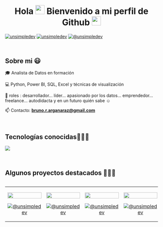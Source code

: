 <h1 align="center">Hola <img src="https://github.com/abdoachhoubi/abdoachhoubi/blob/main/gifs/Hi.gif" width="30">  Bienvenido a mi perfil de Github <img src="https://github.com/abdoachhoubi/abdoachhoubi/blob/main/gifs/Hi.gif" width="30"> </h1> 

<p align="left">
<a href="https://linkedin.com/in/bruno-argañaraz-726a4a199" target="blank"><img align="center" src="https://img.shields.io/badge/LinkedIn-0077B5?style=for-the-badge&logo=linkedin&logoColor=white" alt="unsimpledev"/></a>
<a href="https://fb.com/unsimpledev" target="blank"><img align="center" src="https://img.shields.io/badge/Facebook-1877F2?style=for-the-badge&logo=facebook&logoColor=white" alt="unsimpledev"  /></a>
<a href = "mailto:bruno.r.arganaraz@gmail.com" target="blank"><img align="center" src="https://img.shields.io/badge/Gmail-D14836?style=for-the-badge&logo=gmail&logoColor=white" alt="@unsimpledev"  /></a>
  </p>
<br>
<h2>Sobre mi 😃</h2>
<!--Intro start-->

<p align="left">
🎓 Analista de Datos en formación 

💻 Python, Power BI, SQL, Excel y técnicas de visualización

📝 roles : desarrollador... líder... apasionado por los datos... emprendedor... freelance... autodidacta y en un futuro quién sabe ☺️

📫 Contacto: **bruno.r.arganaraz@gmail.com**
<!--Intro end-->
  </p>
<br>

<h2 >Tecnologías conocidas👨🏻‍💻</h2>
<!--tech stack icons-->
<p align="left">
  <a href="https://skillicons.dev">
    <img src="https://skillicons.dev/icons?i=arduino,anaconda,py,discord,ubuntu,r,windows,mysql,sqlite,gmail,linkedin,git,github,twitter,postman,eclipse,vscode,matlab,linux,ai,ps&perline=12" />
  </a>
</p>
<br>
<!-------------------------->
<div id="proyectos">
<h2 >Algunos proyectos destacados 👨🏻‍💻</h2>

<table align="left" >
<tr border="none">
  <td width="20%" align="center">
    <p align="center">
     <a href="https://github.com/BrunoDkno368/Visualizacion_en_Power_bi" title="Go to Source">
        <img align="center" width=100% src="https://github-production-user-asset-6210df.s3.amazonaws.com/188996563/394398640-27c4597a-d767-4b8f-92f1-7695d9f6c8b4.png?X-Amz-Algorithm=AWS4-HMAC-SHA256&X-Amz-Credential=AKIAVCODYLSA53PQK4ZA%2F20251016%2Fus-east-1%2Fs3%2Faws4_request&X-Amz-Date=20251016T114338Z&X-Amz-Expires=300&X-Amz-Signature=d3d5beeaa18382a0e18e4ccf371c1102ef1b75a606e7ecf5f96249ca767d1c00&X-Amz-SignedHeaders=host" /></a>
      </p>
    <p align="center">
      <a href="https://github.com/BrunoDkno368/Visualizacion_en_Power_bi"" target="blank"><img align="center" src="https://img.shields.io/badge/GitHub-100000?style=for-the-badge&logo=github&logoColor=white" alt="@unsimpledev" /></a>
    </p>       
</td>
<td width="20%" align="center">
    <p align="center">
     <a href="https://github.com/BrunoDkno368/Segunda-visualizacion-basicas-de-power-bi" title="Go to Source">
        <img align="center" width=100% src="https://private-user-images.githubusercontent.com/188996563/395616537-cc4c0df6-02e5-457a-baed-ba98008c2119.png?jwt=eyJ0eXAiOiJKV1QiLCJhbGciOiJIUzI1NiJ9.eyJpc3MiOiJnaXRodWIuY29tIiwiYXVkIjoicmF3LmdpdGh1YnVzZXJjb250ZW50LmNvbSIsImtleSI6ImtleTUiLCJleHAiOjE3NjA2MTU3MDgsIm5iZiI6MTc2MDYxNTQwOCwicGF0aCI6Ii8xODg5OTY1NjMvMzk1NjE2NTM3LWNjNGMwZGY2LTAyZTUtNDU3YS1iYWVkLWJhOTgwMDhjMjExOS5wbmc_WC1BbXotQWxnb3JpdGhtPUFXUzQtSE1BQy1TSEEyNTYmWC1BbXotQ3JlZGVudGlhbD1BS0lBVkNPRFlMU0E1M1BRSzRaQSUyRjIwMjUxMDE2JTJGdXMtZWFzdC0xJTJGczMlMkZhd3M0X3JlcXVlc3QmWC1BbXotRGF0ZT0yMDI1MTAxNlQxMTUwMDhaJlgtQW16LUV4cGlyZXM9MzAwJlgtQW16LVNpZ25hdHVyZT0wM2E2YjA5ZWIwNzBmYTFlYjg1ZWVjMWRlZWQzYTI5MjE0NjIyM2VmNTU3MWNiYmQ2ZTBhZGI0OWQ3OTUxYzJkJlgtQW16LVNpZ25lZEhlYWRlcnM9aG9zdCJ9.zu7nr-l5e18v5rf2rVBFTRBbLwS6MjOwaZQMwm0p2RQ" /></a>
      </p>
    </a>
      <a href="https://github.com/BrunoDkno368/Segunda-visualizacion-basicas-de-power-bi?tab=readme-ov-file" target="blank"><img align="center" src="https://img.shields.io/badge/GitHub-100000?style=for-the-badge&logo=github&logoColor=white" alt="@unsimpledev" /></a>
    </p>       
</td>
  
  <td width="20%" align="center">
    <p align="center">
     <a href="https://github.com/BrunoDkno368/dashboard-recursos-humanos" title="Go to Source">
        <img align="center" width=100% src="https://private-user-images.githubusercontent.com/188996563/487356858-2a29c854-b58c-4ecb-aaa6-f093a63221d5.png?jwt=eyJ0eXAiOiJKV1QiLCJhbGciOiJIUzI1NiJ9.eyJpc3MiOiJnaXRodWIuY29tIiwiYXVkIjoicmF3LmdpdGh1YnVzZXJjb250ZW50LmNvbSIsImtleSI6ImtleTUiLCJleHAiOjE3NjA2MTU5NzMsIm5iZiI6MTc2MDYxNTY3MywicGF0aCI6Ii8xODg5OTY1NjMvNDg3MzU2ODU4LTJhMjljODU0LWI1OGMtNGVjYi1hYWE2LWYwOTNhNjMyMjFkNS5wbmc_WC1BbXotQWxnb3JpdGhtPUFXUzQtSE1BQy1TSEEyNTYmWC1BbXotQ3JlZGVudGlhbD1BS0lBVkNPRFlMU0E1M1BRSzRaQSUyRjIwMjUxMDE2JTJGdXMtZWFzdC0xJTJGczMlMkZhd3M0X3JlcXVlc3QmWC1BbXotRGF0ZT0yMDI1MTAxNlQxMTU0MzNaJlgtQW16LUV4cGlyZXM9MzAwJlgtQW16LVNpZ25hdHVyZT00N2JkYWI5MGNiZWUzNjA5MjBlNDFmZmNmMTQwMjg4MGVkZjQ5NGVjZDBlZjRlOTViNGZiZjZmYTlmNjUyMzE3JlgtQW16LVNpZ25lZEhlYWRlcnM9aG9zdCJ9.jFXo0NSh7DwvoIw6JwGCYneUMaC2Z8nI9_gK9KzDYvw" /></a>
      </p>
 </a>
      <a href="https://github.com/BrunoDkno368/dashboard-recursos-humanos?tab=readme-ov-file" target="blank"><img align="center" src="https://img.shields.io/badge/GitHub-100000?style=for-the-badge&logo=github&logoColor=white" alt="@unsimpledev" /></a>
    </p>       
</td>

</td>
  
  <td width="20%" align="center">
    <p align="center">
     <a href="https://github.com/BrunoDkno368/dashboar-ventas?tab=readme-ov-file" title="Go to Source">
        <img align="center" width=100% src="https://private-user-images.githubusercontent.com/188996563/488336406-700a8052-dee3-43e1-a157-cd6d4bb5efce.jpg?jwt=eyJ0eXAiOiJKV1QiLCJhbGciOiJIUzI1NiJ9.eyJpc3MiOiJnaXRodWIuY29tIiwiYXVkIjoicmF3LmdpdGh1YnVzZXJjb250ZW50LmNvbSIsImtleSI6ImtleTUiLCJleHAiOjE3NjA2MTYyNjMsIm5iZiI6MTc2MDYxNTk2MywicGF0aCI6Ii8xODg5OTY1NjMvNDg4MzM2NDA2LTcwMGE4MDUyLWRlZTMtNDNlMS1hMTU3LWNkNmQ0YmI1ZWZjZS5qcGc_WC1BbXotQWxnb3JpdGhtPUFXUzQtSE1BQy1TSEEyNTYmWC1BbXotQ3JlZGVudGlhbD1BS0lBVkNPRFlMU0E1M1BRSzRaQSUyRjIwMjUxMDE2JTJGdXMtZWFzdC0xJTJGczMlMkZhd3M0X3JlcXVlc3QmWC1BbXotRGF0ZT0yMDI1MTAxNlQxMTU5MjNaJlgtQW16LUV4cGlyZXM9MzAwJlgtQW16LVNpZ25hdHVyZT00ODZmN2M0MjI3MjExMGFkNjZiMTRhODgyMzFmNDczZDcyYTQ2N2UyOTdmNDU3ZmQ3NmNjODdhNmQ3ZDgwOTFjJlgtQW16LVNpZ25lZEhlYWRlcnM9aG9zdCJ9.iTQRLUY2iaIUYVeu8kAEL5cE93XegxSsc5XALwLpE0c" /></a>
      </p>
 </a>
    <a href="https://github.com/BrunoDkno368/ETL-EDA-METRICAS" target="blank"><img align="center" src="https://img.shields.io/badge/GitHub-100000?style=for-the-badge&logo=github&logoColor=white" alt="@unsimpledev" /></a>
    </p>  

  <td width="20%" align="center">
    <p align="center">
     <a href="https://github.com/BrunoDkno368/ETL-EDA-METRICAS/blob/main/README.md" title="Go to Source">
        <img align="center" width=100% src="[https://private-user-images.githubusercontent.com/188996563/488336406-700a8052-dee3-43e1-a157-cd6d4bb5efce.jpg?jwt=eyJ0eXAiOiJKV1QiLCJhbGciOiJIUzI1NiJ9.eyJpc3MiOiJnaXRodWIuY29tIiwiYXVkIjoicmF3LmdpdGh1YnVzZXJjb250ZW50LmNvbSIsImtleSI6ImtleTUiLCJleHAiOjE3NjA2MTYyNjMsIm5iZiI6MTc2MDYxNTk2MywicGF0aCI6Ii8xODg5OTY1NjMvNDg4MzM2NDA2LTcwMGE4MDUyLWRlZTMtNDNlMS1hMTU3LWNkNmQ0YmI1ZWZjZS5qcGc_WC1BbXotQWxnb3JpdGhtPUFXUzQtSE1BQy1TSEEyNTYmWC1BbXotQ3JlZGVudGlhbD1BS0lBVkNPRFlMU0E1M1BRSzRaQSUyRjIwMjUxMDE2JTJGdXMtZWFzdC0xJTJGczMlMkZhd3M0X3JlcXVlc3QmWC1BbXotRGF0ZT0yMDI1MTAxNlQxMTU5MjNaJlgtQW16LUV4cGlyZXM9MzAwJlgtQW16LVNpZ25hdHVyZT00ODZmN2M0MjI3MjExMGFkNjZiMTRhODgyMzFmNDczZDcyYTQ2N2UyOTdmNDU3ZmQ3NmNjODdhNmQ3ZDgwOTFjJlgtQW16LVNpZ25lZEhlYWRlcnM9aG9zdCJ9.iTQRLUY2iaIUYVeu8kAEL5cE93XegxSsc5XALwLpE0c](https://github.com/BrunoDkno368/ETL-EDA-METRICAS/blob/main/descarga%20(2).png)" /></a>
      </p>
 </a>
      <a href="https://github.com/BrunoDkno368/ETL-EDA-METRICAS" target="blank"><img align="center" src="https://img.shields.io/badge/GitHub-100000?style=for-the-badge&logo=github&logoColor=white" alt="@unsimpledev" /></a>
    </p>  
</td>
  
</tr>
</table>
  </div>
<br>
<br><br>
<br>
<br><br><br>
<br><br>


